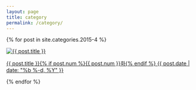 ```yaml
---
layout: page
title: category
permalink: /category/
---
```

{% for post in site.categories.2015-4 %}
	<div class="img">
	<a href="{{ post.url | prepend: site.baseurl }}">
	<img src="{{ post.img }}" alt="{{ post.title }}">
	<div class="desc">
	<p>{{ post.title }}{% if post.num %}{{ post.num }}화{% endif %}
	{{ post.date | date: "%b %-d, %Y" }}</p>
	</div>
	</a>
	</div>
{% endfor %}